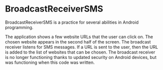 # BroadcastReceiverSMS
BroadcastReceiverSMS is a practice for several abilities in Android programming.

The application shows a few website URLs that the user can click on. The chosen website appears in the second half of the screen. The broadcast receiver listens for SMS messages. If a URL is sent to the user, then the URL is added to the list of websites that can be chosen. The broadcast receiver is no longer functioning thanks to updated security on Android devices, but was functioning when this code was written.
